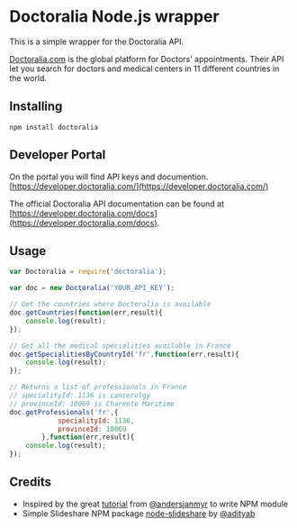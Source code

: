 # Doctoralia Node.js wrapper

This is a simple wrapper for the Doctoralia API.

[Doctoralia.com](http://doctoralia.com) is the global platform for Doctors' appointments. Their API let you search for doctors and medical centers in 11 different countries in the world.

## Installing

`npm install doctoralia`

## Developer Portal

On the portal you will find API keys and documention.[https://developer.doctoralia.com/](https://developer.doctoralia.com/)

The official Doctoralia API documentation can be found at [https://developer.doctoralia.com/docs](https://developer.doctoralia.com/docs).

## Usage

```js
var Doctoralia = require('doctoralia');

var doc = new Doctoralia('YOUR_API_KEY');

// Get the countries where Doctoralia is available
doc.getCountries(function(err,result){
    console.log(result);
});

// Get all the medical specialities available in France 
doc.getSpecialitiesByCountryId('fr',function(err,result){
	console.log(result);
});

// Returns a list of professionals in France 
// specialityId: 1136 is cancerolgy
// provinceId: 10069 is Charente Maritime
doc.getProfessionals('fr',{
            specialityId: 1136,
            provinceId: 10069
        },function(err,result){
	console.log(result);
});
```

## Credits

+ Inspired by the great [tutorial](http://anders.janmyr.com/2012/04/writing-node-module.html) from [@andersjanmyr](https://github.com/andersjanmyr) to write NPM module
+ Simple Slideshare NPM package [node-slideshare](https://github.com/adityab/node-slideshare) by [@adityab](https://github.com/adityab)
